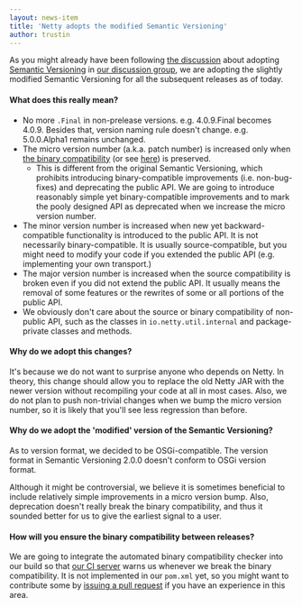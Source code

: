 ```yaml
---
layout: news-item
title: 'Netty adopts the modified Semantic Versioning'
author: trustin
---
```


As you might already have been following [the discussion](https://groups.google.com/forum/#!topic/netty/wZz6BvAqwxc) about adopting [Semantic Versioning](http://semver.org/) in [our discussion group](https://groups.google.com/forum/#!forum/netty), we are adopting the slightly modified Semantic Versioning for all the subsequent releases as of today.

#### What does this really mean?

* No more `.Final` in non-prelease versions. e.g. 4.0.9.Final becomes 4.0.9.  Besides that, version naming rule doesn't change. e.g. 5.0.0.Alpha1 remains unchanged.
* The micro version number (a.k.a. patch number) is increased only when [the binary compatibility](http://docs.oracle.com/javase/specs/jls/se7/html/jls-13.html) (or see [here](http://stackoverflow.com/questions/14973380/what-is-binary-compatibility)) is preserved.
  * This is different from the original Semantic Versioning, which prohibits introducing binary-compatible improvements (i.e. non-bug-fixes) and deprecating the public API.  We are going to introduce reasonably simple yet binary-compatible improvements and to mark the pooly designed API as deprecated when we increase the micro version number.
* The minor version number is increased when new yet backward-compatible functionality is introduced to the public API.  It is not necessarily binary-compatible.  It is usually source-compatible, but you might need to modify your code if you extended the public API (e.g. implementing your own transport.)
* The major version number is increased when the source compatibility is broken even if you did not extend the public API.  It usually means the removal of some features or the rewrites of some or all portions of the public API.
* We obviously don't care about the source or binary compatibility of non-public API, such as the classes in `io.netty.util.internal` and package-private classes and methods.

#### Why do we adopt this changes?

It's because we do not want to surprise anyone who depends on Netty.  In theory, this change should allow you to replace the old Netty JAR with the newer version without recompiling your code at all in most cases.  Also, we do not plan to push non-trivial changes when we bump the micro version number, so it is likely that you'll see less regression than before.

#### Why do we adopt the 'modified' version of the Semantic Versioning?

As to version format, we decided to be OSGi-compatible.  The version format in Semantic Versioning 2.0.0 doesn't conform to OSGi version format.

Although it might be controversial, we believe it is sometimes beneficial to include relatively simple improvements in a micro version bump.  Also, deprecation doesn't really break the binary compatibility, and thus it sounded better for us to give the earliest signal to a user.

#### How will you ensure the binary compatibility between releases?

We are going to integrate the automated binary compatibility checker into our build so that [our CI server](http://ci.motd.kr/) warns us whenever we break the binary compatibility.  It is not implemented in our `pom.xml` yet, so you might want to contribute some by [issuing a pull request](https://github.com/netty/netty/pulls) if you have an experience in this area.
